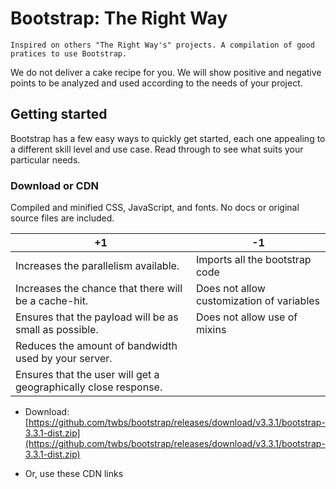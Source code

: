 # Bootstrap: The Right Way

	Inspired on others "The Right Way's" projects. A compilation of good pratices to use Bootstrap.
	
We do not deliver a cake recipe for you. We will show positive and negative points to be analyzed and used according to the needs of your project.

## Getting started

Bootstrap has a few easy ways to quickly get started, each one appealing to a different skill level and use case. Read through to see what suits your particular needs.

### Download or CDN

Compiled and minified CSS, JavaScript, and fonts. No docs or original source files are included. 

| +1                                                              | -1                                        |
|-----------------------------------------------------------------|-------------------------------------------|
| Increases the parallelism available.                            | Imports all the bootstrap code            |
| Increases the chance that there will be a cache-hit.            | Does not allow customization of variables |
| Ensures that the payload will be as small as possible.          | Does not allow use of mixins              |
| Reduces the amount of bandwidth used by your server.            | 
| Ensures that the user will get a geographically close response. | 


* Download: [https://github.com/twbs/bootstrap/releases/download/v3.3.1/bootstrap-3.3.1-dist.zip](https://github.com/twbs/bootstrap/releases/download/v3.3.1/bootstrap-3.3.1-dist.zip)

* Or, use these CDN links

	<!-- Latest compiled and minified CSS -->
	<link rel="stylesheet" href="https://maxcdn.bootstrapcdn.com/bootstrap/3.3.1/css/bootstrap.min.css">

	<!-- Optional theme -->
	<link rel="stylesheet" href="https://maxcdn.bootstrapcdn.com/bootstrap/3.3.1/css/bootstrap-theme.min.css">

	<!-- Latest compiled and minified JavaScript -->
	<script src="https://maxcdn.bootstrapcdn.com/bootstrap/3.3.1/js/bootstrap.min.js"></script>
